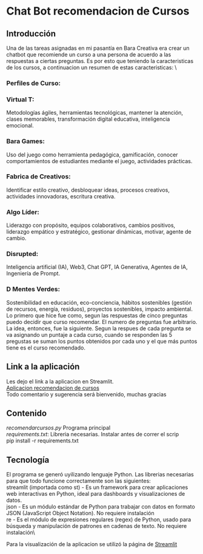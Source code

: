 # Chat Bot recomendacion de Cursos

## Introducción
Una de las tareas asignadas en mi pasantía en Bara Creativa era crear un chatbot que recomiende un curso a una persona de acuerdo a las respuestas a ciertas preguntas. Es por esto que teniendo la caracteristicas de los cursos, a continuacion un resumen de estas caracteristicas: \
### Perfiles de Curso:
### Virtual T: 
Metodologías ágiles, herramientas tecnológicas, mantener la atención, clases memorables, transformación digital educativa, inteligencia emocional. 
### Bara Games: 
Uso del juego como herramienta pedagógica, gamificación, conocer comportamientos de estudiantes mediante el juego, actividades prácticas. 
### Fabrica de Creativos: 
Identificar estilo creativo, desbloquear ideas, procesos creativos, actividades innovadoras, escritura creativa. 
### Algo Líder:
Liderazgo con propósito, equipos colaborativos, cambios positivos, liderazgo empático y estratégico, gestionar dinámicas, motivar, agente de cambio. 
### Disrupted: 
Inteligencia artificial (IA), Web3, Chat GPT, IA Generativa, Agentes de IA, Ingeniería de Prompt. 
### D Mentes Verdes:
Sostenibilidad en educación, eco-conciencia, hábitos sostenibles (gestión de recursos, energía, residuos), proyectos sostenibles, impacto ambiental. \
Lo primero que hice fue como, segun las respuestas de cinco preguntas puedo decidir que curso recomendar. El numero de preguntas fue arbitrario. 
La idea, entonces, fue la siguiente. Segun la respues de cada pregunta se va asignando un puntaje a cada curso, cuando se responden las 5 pregustas se suman los puntos obtenidos por cada uno y el que más puntos tiene es el curso recomendado. 

## Link a la aplicación

Les dejo el link a la aplicacion en Streamlit.\
[Aplicacion recomendacion de cursos ](https://tucursoidealbc.streamlit.app/) \
Todo comentario y sugerencia será bienvenido, muchas gracias

## Contenido

$recomendar cursos.py$ Programa principal  \
$requirements.txt:$ Libreria necesarias. Instalar antes de correr el scrip \
pip install -r requirements.txt

## Tecnología

El programa se generó uyilizando lenguaje Python. Las librerias necesarias para que todo funcione correctamente son las siguientes: \
streamlit (importada como st) - Es un framework para crear aplicaciones web interactivas en Python, ideal para dashboards y visualizaciones de datos. \
json - Es un módulo estándar de Python para trabajar con datos en formato JSON (JavaScript Object Notation). No requiere instalación\
re - Es el módulo de expresiones regulares (regex) de Python, usado para búsqueda y manipulación de patrones en cadenas de texto. No requiere instalación\

Para la visualización de la aplicacion se utilizó la página de [Streamlit](https://streamlit.io/)
